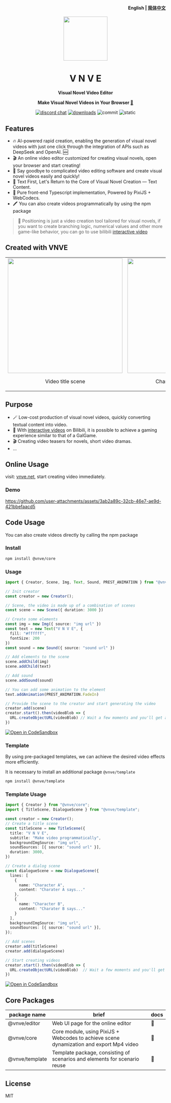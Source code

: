 <h4 align="right"><strong>English</strong> | <a href="https://github.com/vnve/vnve/blob/main/README_CN.md">简体中文</a></h4>
<p align="center">
  <img src="https://vnve.github.io/vnve/logo.png" width=138/>
</p>
<h1 align="center">V N V E</h1>
<p align="center"><strong>Visual Novel Video Editor</strong></p>
<p align="center"><strong>Make Visual Novel Videos in Your Browser <a href="https://vnve.net"> 🔗 </a></strong></p>
<div align="center">
  <a href="https://discord.gg/sc9jpqBAbs"><img src="https://img.shields.io/badge/chat-discord-blue?style=flat&logo=discord" alt="discord chat"></a>
  <a href="https://www.npmjs.com/package/@vnve/core"><img src="https://img.shields.io/npm/dm/%40vnve/core" alt="downloads"></a>
  <img src="https://img.shields.io/github/commit-activity/m/vnve/vnve" alt="commit">
  <img src="https://github.com/vnve/vnve/actions/workflows/static.yml/badge.svg" alt="static">
</div>

## Features
- 🔥 AI-powered rapid creation, enabling the generation of visual novel videos with just one click through the integration of APIs such as DeepSeek and OpenAI. 🆕
- 🎬 An online video editor customized for creating visual novels, open your browser and start creating!
- 👋 Say goodbye to complicated video editing software and create visual novel videos easily and quickly!
- 📝 Text First, Let's Return to the Core of Visual Novel Creation — Text Content.
- 🚀 Pure front-end Typescript implementation, Powered by PixiJS + WebCodecs.
- 🖍️ You can also create videos programmatically by using the npm package
> 👻 Positioning is just a video creation tool tailored for visual novels, if you want to create branching logic, numerical values and other more game-like behavior, you can go to use bilibili [interactive video](https://member.bilibili.com/platform/upload/video/interactive)

## Created with VNVE
<table>
<tr>
<td align="center">
<img style="width: 360px" src="demo/titleScene.gif" />
<p>Video title scene</p>
<td align="center">
<img style="width: 360px" src="demo/dialogueScene.gif" />
<p>Character dialog scenes</p>
</td>
</tr>
</table>

## Purpose
- 🪄 Low-cost production of visual novel videos, quickly converting textual content into video.
- 🧩 With [interactive videos](https://member.bilibili.com/platform/upload/video/interactive) on Bilibili, it is possible to achieve a gaming experience similar to that of a GalGame.
- 🎬 Creating video teasers for novels, short video dramas.
- ...

## Online Usage
visit: [vnve.net](https://vnve.net), start creating video immediately.

### Demo
https://github.com/user-attachments/assets/3ab2a89c-32cb-46e7-ae9d-421bbefaacd5

## Code Usage
You can also create videos directly by calling the npm package

### Install
```bash
npm install @vnve/core
```

### Usage
```typescript
import { Creator, Scene, Img, Text, Sound, PREST_ANIMATION } from "@vnve/core";

// Init creator
const creator = new Creator();

// Scene, the video is made up of a combination of scenes
const scene = new Scene({ duration: 3000 })

// Create some elements
const img = new Img({ source: "img url" })
const text = new Text("V N V E", {
  fill: "#ffffff",
  fontSize: 200
})
const sound = new Sound({ source: "sound url" })

// Add elements to the scene
scene.addChild(img)
scene.addChild(text)

// Add sound
scene.addSound(sound)

// You can add some animation to the element
text.addAnimation(PREST_ANIMATION.FadeIn)

// Provide the scene to the creator and start generating the video
creator.add(scene)
creator.start().then(videoBlob => {
  URL.createObjectURL(videoBlob) // Wait a few moments and you'll get an mp4 file
})
```
[![Open in CodeSandbox](https://img.shields.io/badge/Open%20in-CodeSandbox-blue?style=flat-square&logo=codesandbox)](https://codesandbox.io/s/make-video-programmatically-with-vnve-27z2cv)

### Template
By using pre-packaged templates, we can achieve the desired video effects more efficiently.

It is necessary to install an additional package `@vnve/template`

```bash
npm install @vnve/template
```

### Template Usage
```typescript
import { Creator } from "@vnve/core";
import { TitleScene, DialogueScene } from "@vnve/template";

const creator = new Creator();
// Create a title scene
const titleScene = new TitleScene({
  title: "V N V E",
  subtitle: "Make video programmatically",
  backgroundImgSource: "img url",
  soundSources: [{ source: "sound url" }],
  duration: 3000,
})

// Create a dialog scene
const dialogueScene = new DialogueScene({
  lines: [
    {
      name: "Character A",
      content: "Charater A says..."
    },
    {
      name: "Character B",
      content: "Charater B says..."
    }
  ],
  backgroundImgSource: "img url",
  soundSources: [{ source: "sound url" }],
});

// Add scenes
creator.add(titleScene)
creator.add(dialogueScene)

// Start creating videos
creator.start().then(videoBlob => {
  URL.createObjectURL(videoBlob)  // Wait a few moments and you'll get an mp4 file
})
```
[![Open in CodeSandbox](https://img.shields.io/badge/Open%20in-CodeSandbox-blue?style=flat-square&logo=codesandbox)](https://codesandbox.io/s/make-video-programmatically-with-vnve-template-4j467p)

## Core Packages
| package name | brief | docs |
|  ----  | ----  | ---- |
| @vnve/editor | Web UI page for the online editor | 🚧 |
| @vnve/core | Core module, using PixiJS + Webcodes to achieve scene dynamization and export Mp4 video | 🚧 |
| @vnve/template | Template package, consisting of scenarios and elements for scenario reuse | 🚧 |

## License
MIT
